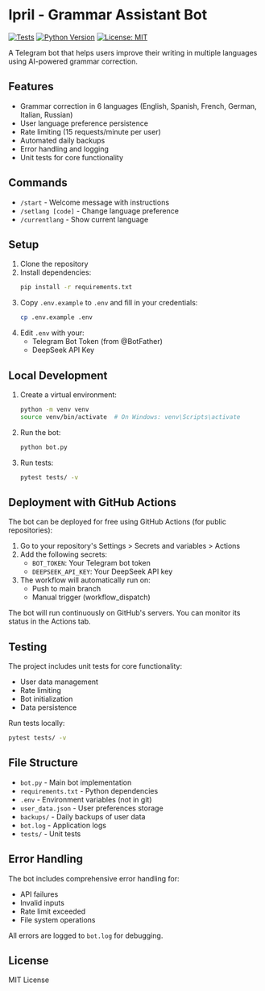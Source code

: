 # Ipril - Grammar Assistant Bot

[![Tests](https://github.com/imansprn/ipril/actions/workflows/bot.yml/badge.svg)](https://github.com/imansprn/ipril/actions/workflows/bot.yml)
[![Python Version](https://img.shields.io/badge/python-3.10-blue.svg)](https://www.python.org/downloads/)
[![License: MIT](https://img.shields.io/badge/License-MIT-yellow.svg)](https://opensource.org/licenses/MIT)

A Telegram bot that helps users improve their writing in multiple languages using AI-powered grammar correction.

## Features

- Grammar correction in 6 languages (English, Spanish, French, German, Italian, Russian)
- User language preference persistence
- Rate limiting (15 requests/minute per user)
- Automated daily backups
- Error handling and logging
- Unit tests for core functionality

## Commands

- `/start` - Welcome message with instructions
- `/setlang [code]` - Change language preference
- `/currentlang` - Show current language

## Setup

1. Clone the repository
2. Install dependencies:
   ```bash
   pip install -r requirements.txt
   ```
3. Copy `.env.example` to `.env` and fill in your credentials:
   ```bash
   cp .env.example .env
   ```
4. Edit `.env` with your:
   - Telegram Bot Token (from @BotFather)
   - DeepSeek API Key

## Local Development

1. Create a virtual environment:
   ```bash
   python -m venv venv
   source venv/bin/activate  # On Windows: venv\Scripts\activate
   ```

2. Run the bot:
   ```bash
   python bot.py
   ```

3. Run tests:
   ```bash
   pytest tests/ -v
   ```

## Deployment with GitHub Actions

The bot can be deployed for free using GitHub Actions (for public repositories):

1. Go to your repository's Settings > Secrets and variables > Actions
2. Add the following secrets:
   - `BOT_TOKEN`: Your Telegram bot token
   - `DEEPSEEK_API_KEY`: Your DeepSeek API key
3. The workflow will automatically run on:
   - Push to main branch
   - Manual trigger (workflow_dispatch)

The bot will run continuously on GitHub's servers. You can monitor its status in the Actions tab.

## Testing

The project includes unit tests for core functionality:
- User data management
- Rate limiting
- Bot initialization
- Data persistence

Run tests locally:
```bash
pytest tests/ -v
```

## File Structure

- `bot.py` - Main bot implementation
- `requirements.txt` - Python dependencies
- `.env` - Environment variables (not in git)
- `user_data.json` - User preferences storage
- `backups/` - Daily backups of user data
- `bot.log` - Application logs
- `tests/` - Unit tests

## Error Handling

The bot includes comprehensive error handling for:
- API failures
- Invalid inputs
- Rate limit exceeded
- File system operations

All errors are logged to `bot.log` for debugging.

## License

MIT License 